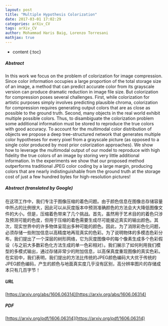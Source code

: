 ```yaml
---
layout: post
title: "Multiple Hypothesis Colorization"
date: 2017-03-01 17:02:29
categories: arXiv_CV
tags: arXiv_CV
author: Mohammad Haris Baig, Lorenzo Torresani
mathjax: true
---
```


* content
{:toc}

##### Abstract
In this work we focus on the problem of colorization for image compression. Since color information occupies a large proportion of the total storage size of an image, a method that can predict accurate color from its grayscale version can produce dramatic reduction in image file size. But colorization for compression poses several challenges. First, while colorization for artistic purposes simply involves predicting plausible chroma, colorization for compression requires generating output colors that are as close as possible to the ground truth. Second, many objects in the real world exhibit multiple possible colors. Thus, to disambiguate the colorization problem some additional information must be stored to reproduce the true colors with good accuracy. To account for the multimodal color distribution of objects we propose a deep tree-structured network that generates multiple color hypotheses for every pixel from a grayscale picture (as opposed to a single color produced by most prior colorization approaches). We show how to leverage the multimodal output of our model to reproduce with high fidelity the true colors of an image by storing very little additional information. In the experiments we show that our proposed method outperforms traditional JPEG color coding by a large margin, producing colors that are nearly indistinguishable from the ground truth at the storage cost of just a few hundred bytes for high-resolution pictures!

##### Abstract (translated by Google)
在这项工作中，我们专注于图像压缩的着色问题。由于颜色信息在图像总存储容量中所占的比例很大，因此可以从灰度版本中预测准确颜色的方法会大大降低图像文件的大小。但是，压缩着色带来了几个挑战。首先，虽然用于艺术目的的着色只涉及预测可能的色度，但用于压缩的着色需要生成尽可能接近真实的输出颜色。其次，现实世界中的许多物体呈现出多种可能的颜色。因此，为了消除彩色化问题，必须存储一些附加信息以高精度地再现真实的色彩。为了说明物体的多模态色彩分布，我们提出了一个深层的树形网络，它为灰度图像中的每个像素生成多个色彩假设（与之前大多数彩色化方法生成的单一色彩相对）。我们展示了如何利用我们模型的多模式输出，通过存储非常少的附加信息，以高保真度重现图像的真实色彩。在实验中，我们表明，我们提出的方法比传统的JPEG颜色编码大大优于传统的JPEG颜色编码，产生的颜色与地面真实度几乎没有区别，高分辨率图片的存储成本只有几百字节！

##### URL
[https://arxiv.org/abs/1606.06314](https://arxiv.org/abs/1606.06314)

##### PDF
[https://arxiv.org/pdf/1606.06314](https://arxiv.org/pdf/1606.06314)

